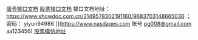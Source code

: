 
<!-- ID：18058171281  -->   
<!-- passsword：dkjz6688  -->

[蛋壳接口文档](https://console-docs.apipost.cn/preview/145d350d9039a3ed/db14133ad980ce4f?target_id=6cea5dba-d54b-40cf-a406-2ef9f33bfd50)
[股票接口文档](https://www.showdoc.com.cn/2149578302191160/9706435699676896)
接口文档地址： https://www.showdoc.com.cn/2149578302191160/9683703148665036 ；  密码： yiyun94986
[](https://www.nasdaqes.com
账号  pg008@gmail.com
aa123456)
[股票模仿地址](https://www.khcaemn.top/h5/#/pages/trade/spot/spot?pairId=36&coin=ONE&medium=USDT&price=0.02401&diff=0.00098&change=4.21&precision=5&volume=292960802.3&high=0.02447&low=0.02258&symbol=ONEUSDT)